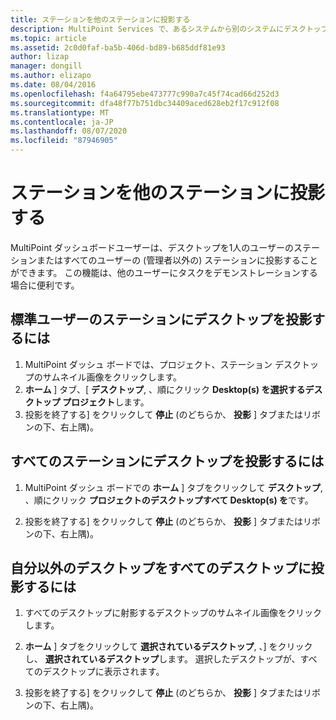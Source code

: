 ```yaml
---
title: ステーションを他のステーションに投影する
description: MultiPoint Services で、あるシステムから別のシステムにデスクトップを共有する方法について説明します。
ms.topic: article
ms.assetid: 2c0d0faf-ba5b-406d-bd89-b685ddf81e93
author: lizap
manager: dongill
ms.author: elizapo
ms.date: 08/04/2016
ms.openlocfilehash: f4a64795ebe473777c990a7c45f74cad66d252d3
ms.sourcegitcommit: dfa48f77b751dbc34409aced628eb2f17c912f08
ms.translationtype: MT
ms.contentlocale: ja-JP
ms.lasthandoff: 08/07/2020
ms.locfileid: "87946905"
---
```

# <a name="project-a-station-to-other-stations"></a>ステーションを他のステーションに投影する
MultiPoint ダッシュボードユーザーは、デスクトップを1人のユーザーのステーションまたはすべてのユーザーの (管理者以外の) ステーションに投影することができます。 この機能は、他のユーザーにタスクをデモンストレーションする場合に便利です。

## <a name="to-project-your-desktop-to-a-standard-users-station"></a>標準ユーザーのステーションにデスクトップを投影するには

1.  MultiPoint ダッシュ ボードでは、プロジェクト、ステーション デスクトップのサムネイル画像をクリックします。
2.  **ホーム** ] タブ、[ **デスクトップ**, 、順にクリック **Desktop(s) を選択するデスクトップ プロジェクト**します。
3.  投影を終了する] をクリックして **停止** (のどちらか、 **投影** ] タブまたはリボンの下、右上隅)。

## <a name="to-project-your-desktop-to-all-stations"></a>すべてのステーションにデスクトップを投影するには

1.  MultiPoint ダッシュ ボードでの **ホーム** ] タブをクリックして **デスクトップ**, 、順にクリック **プロジェクトのデスクトップすべて Desktop(s) を**です。

2.  投影を終了する] をクリックして **停止** (のどちらか、 **投影** ] タブまたはリボンの下、右上隅)。

## <a name="to-project-a-different-desktop-to-all-desktops"></a>自分以外のデスクトップをすべてのデスクトップに投影するには

1.  すべてのデスクトップに射影するデスクトップのサムネイル画像をクリックします。

2.  **ホーム** ] タブをクリックして **選択されているデスクトップ**, 、] をクリックし、 **選択されているデスクトップ**します。 選択したデスクトップが、すべてのデスクトップに表示されます。

3.  投影を終了する] をクリックして **停止** (のどちらか、 **投影** ] タブまたはリボンの下、右上隅)。